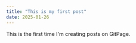 ```yaml
---
title: "This is my first post"
date: 2025-01-26
---
```

This is the first time I'm creating posts on GitPage.
